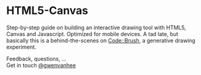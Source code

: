 HTML5-Canvas
============

Step-by-step guide on building an interactive drawing tool with HTML5, Canvas and Javascript. Optimized for mobile devices. A tad late, but basically this is a behind-the-scenes on [Code::Brush](http://codebrush.littlemissrobot.com/), a generative drawing experiment.    
  
Feedback, questions, ...     
Get in touch [@gwenvanhee](http://www.twitter.com/gwenvanhee)